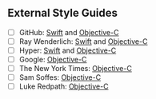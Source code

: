 ## External Style Guides

- [ ] GitHub: [Swift](https://github.com/github/swift-style-guide) and [Objective-C](https://github.com/github/objective-c-style-guide)
- [ ] Ray Wenderlich: [Swift](https://github.com/raywenderlich/swift-style-guide) and [Objective-C](https://github.com/raywenderlich/objective-c-style-guide)
- [ ] Hyper: [Swift](https://github.com/hyperoslo/iOS-playbook/blob/master/style-guidelines/Swift.md) and [Objective-C](https://github.com/hyperoslo/iOS-playbook/blob/master/style-guidelines/ObjC.md)
- [ ] Google: [Objective-C](https://google.github.io/styleguide/objcguide.xml)
- [ ] The New York Times: [Objective-C](https://github.com/NYTimes/objective-c-style-guide)
- [ ] Sam Soffes: [Objective-C](https://gist.github.com/soffes/812796)
- [ ] Luke Redpath: [Objective-C](http://lukeredpath.co.uk/blog/2011/06/28/my-objective-c-style-guide/)
